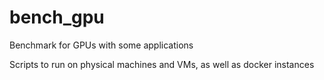 # bench_gpu
Benchmark for GPUs with some applications

Scripts to run on physical machines and VMs, as well as docker instances

